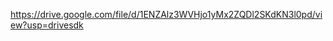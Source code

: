 https://drive.google.com/file/d/1ENZAlz3WVHjo1yMx2ZQDl2SKdKN3l0pd/view?usp=drivesdk
<!---
BRUNAOmm/BRUNAOmm is a ✨ special ✨ repository because its `README.md` (this file) appears on your GitHub profile.
You can click the Preview link to take a look at your changes.
--->
